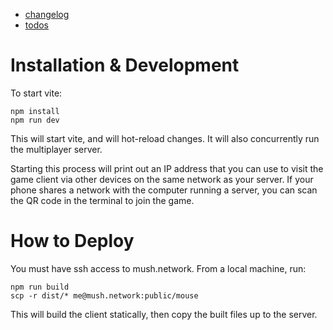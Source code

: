 - [changelog](./CHANGELOG.md)
- [todos](./TODOS.md)

# Installation & Development

To start vite:

```
npm install
npm run dev
```

This will start vite, and will hot-reload changes.
It will also concurrently run the multiplayer server.

Starting this process will print out an IP address that you can use to visit the game client via other devices on the same network as your server. If your phone shares a network with the computer running a server, you can scan the QR code in the terminal to join the game.

# How to Deploy
You must have ssh access to mush.network. From a local machine, run:

```
npm run build
scp -r dist/* me@mush.network:public/mouse
```

This will build the client statically, then copy the built files up to the server.
